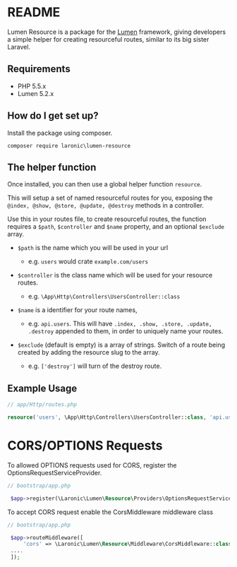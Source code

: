 # README #

Lumen Resource is a package for the [Lumen](https://lumen.laravel.com) framework, giving developers a simple helper for creating resourceful routes, similar to its big sister Laravel.


## Requirements ##

* PHP 5.5.x
* Lumen 5.2.x


## How do I get set up? ##

Install the package using composer.
```
composer require laronic\lumen-resource
```

## The helper function ##

Once installed, you can then use a global helper function `resource`. 

This will setup a set of named resourceful routes for you, exposing the `@index, @show, @store, @update, @destroy` methods in a controller.

Use this in your routes file, to create resourceful routes, the function requires a `$path`, `$controller` and `$name` property, and an optional `$exclude` array.

- `$path` is the name which you will be used in your url 
  * e.g. `users` would crate `example.com/users`

- `$controller` is the class name which will be used for your resource routes.
  * e.g. `\App\Http\Controllers\UsersController::class`

- `$name` is a identifier for your route names, 
  * e.g. `api.users`. This will have `.index, .show, .store, .update, .destroy` appended to them, in order to uniquely name your routes.

- `$exclude` (default is empty) is a array of strings. Switch of a route being created by adding the resource slug to the array.
  * e.g. `['destroy']` will turn of the destroy route.


## Example Usage ##

```php
// app/Http/routes.php

resource('users', \App\Http\Controllers\UsersController::class, 'api.users', ['destroy']);
```


# CORS/OPTIONS Requests

To allowed OPTIONS requests used for CORS, register the OptionsRequestServiceProvider.

```php
// bootstrap/app.php

 $app->register(\Laronic\Lumen\Resource\Providers\OptionsRequestServiceProvider::class);
```

To accept CORS request enable the CorsMiddleware middleware class

```php
// bootstrap/app.php

 $app->routeMiddleware([
     'cors' => \Laronic\Lumen\Resource\Middleware\CorsMiddleware::class,
 ....
 ]);
 ```